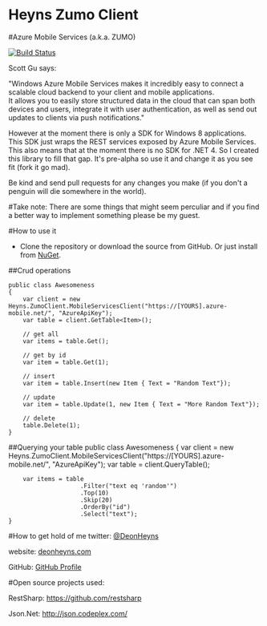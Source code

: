 Heyns Zumo Client
===================================
#Azure Mobile Services (a.k.a. ZUMO)

[![Build Status](http://ci.deonheyns.com/job/Heyns%20ZumoClient/badge/icon)](/)

Scott Gu says:

"Windows Azure Mobile Services makes it incredibly easy to connect a scalable cloud backend to your client and mobile applications.  
It allows you to easily store structured data in the cloud that can span both devices and users, integrate it with user authentication, as well as send out updates to clients via push notifications."

However at the moment there is only a SDK for Windows 8 applications. This SDK just wraps the REST services exposed by Azure Mobile Services.
This also means that at the moment there is no SDK for .NET 4. So I created this library to fill that gap. It's pre-alpha so use it and change it as you see fit (fork it go mad).

Be kind and send pull requests for any changes you make (if you don't a penguin will die somewhere in the world).

#Take note:
There are some things that might seem perculiar and if you find a better way to implement something please be my guest. 

#How to use it

* Clone the repository or download the source from GitHub. Or just install from [NuGet](https://nuget.org/packages/Heyns.ZumoClient).

##Crud operations

	public class Awesomeness
	{
		var client = new Heyns.ZumoClient.MobileServicesClient("https://[YOURS].azure-mobile.net/", "AzureApiKey");
        var table = client.GetTable<Item>();
		
		// get all 
        var items = table.Get();
		
		// get by id
		var item = table.Get(1);
		
		// insert
		var item = table.Insert(new Item { Text = "Random Text"});
		
		// update
		var item = table.Update(1, new Item { Text = "More Random Text"});
		
		// delete
		table.Delete(1);
	}

##Querying your table
	public class Awesomeness
	{
		var client = new Heyns.ZumoClient.MobileServicesClient("https://[YOURS].azure-mobile.net/", "AzureApiKey");
        var table = client.QueryTable<Item>();
		
		var items = table
						.Filter("text eq 'random'")
						.Top(10)
						.Skip(20)
                        .OrderBy("id")
                        .Select("text");
	}
	
#How to get hold of me
twitter: [@DeonHeyns](https://twitter.com/deonheyns)

website: [deonheyns.com](http://deonheyns.com/contact)

GitHub: [GitHub Profile](https://github.com/deonheyns)

#Open source projects used:

RestSharp: https://github.com/restsharp

Json.Net: http://json.codeplex.com/